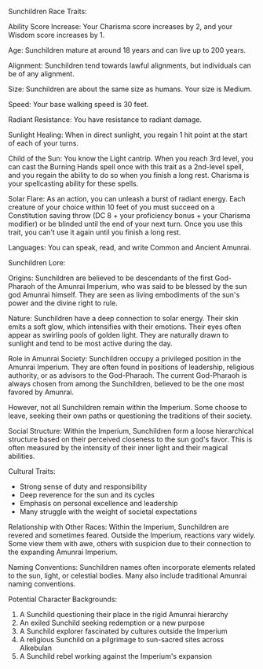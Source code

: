 Sunchildren Race Traits:

Ability Score Increase: Your Charisma score increases by 2, and your Wisdom score increases by 1.

Age: Sunchildren mature at around 18 years and can live up to 200 years.

Alignment: Sunchildren tend towards lawful alignments, but individuals can be of any alignment.

Size: Sunchildren are about the same size as humans. Your size is Medium.

Speed: Your base walking speed is 30 feet.

Radiant Resistance: You have resistance to radiant damage.

Sunlight Healing: When in direct sunlight, you regain 1 hit point at the start of each of your turns.

Child of the Sun: You know the Light cantrip. When you reach 3rd level, you can cast the Burning Hands spell once with this trait as a 2nd-level spell, and you regain the ability to do so when you finish a long rest. Charisma is your spellcasting ability for these spells.

Solar Flare: As an action, you can unleash a burst of radiant energy. Each creature of your choice within 10 feet of you must succeed on a Constitution saving throw (DC 8 + your proficiency bonus + your Charisma modifier) or be blinded until the end of your next turn. Once you use this trait, you can't use it again until you finish a long rest.

Languages: You can speak, read, and write Common and Ancient Amunrai.

Sunchildren Lore:

Origins:
Sunchildren are believed to be descendants of the first God-Pharaoh of the Amunrai Imperium, who was said to be blessed by the sun god Amunrai himself. They are seen as living embodiments of the sun's power and the divine right to rule.

Nature:
Sunchildren have a deep connection to solar energy. Their skin emits a soft glow, which intensifies with their emotions. Their eyes often appear as swirling pools of golden light. They are naturally drawn to sunlight and tend to be most active during the day.

Role in Amunrai Society:
Sunchildren occupy a privileged position in the Amunrai Imperium. They are often found in positions of leadership, religious authority, or as advisors to the God-Pharaoh. The current God-Pharaoh is always chosen from among the Sunchildren, believed to be the one most favored by Amunrai.

However, not all Sunchildren remain within the Imperium. Some choose to leave, seeking their own paths or questioning the traditions of their society.

Social Structure:
Within the Imperium, Sunchildren form a loose hierarchical structure based on their perceived closeness to the sun god's favor. This is often measured by the intensity of their inner light and their magical abilities.

Cultural Traits:
- Strong sense of duty and responsibility
- Deep reverence for the sun and its cycles
- Emphasis on personal excellence and leadership
- Many struggle with the weight of societal expectations

Relationship with Other Races:
Within the Imperium, Sunchildren are revered and sometimes feared. Outside the Imperium, reactions vary widely. Some view them with awe, others with suspicion due to their connection to the expanding Amunrai Imperium.

Naming Conventions:
Sunchildren names often incorporate elements related to the sun, light, or celestial bodies. Many also include traditional Amunrai naming conventions.

Potential Character Backgrounds:
1. A Sunchild questioning their place in the rigid Amunrai hierarchy
2. An exiled Sunchild seeking redemption or a new purpose
3. A Sunchild explorer fascinated by cultures outside the Imperium
4. A religious Sunchild on a pilgrimage to sun-sacred sites across Alkebulan
5. A Sunchild rebel working against the Imperium's expansion